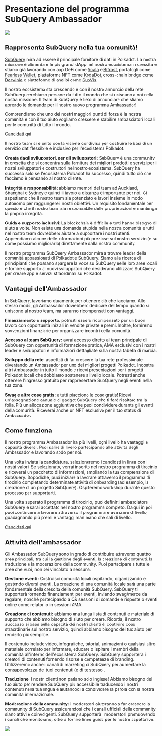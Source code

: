 # Presentazione del programma SubQuery Ambassador

![](https://miro.medium.com/max/1400/1*EC5wwTuoB6UK_EESGd8X8w.png)

## Rappresenta SubQuery nella tua comunità!

[SubQuery](https://subquery.network/) mira ad essere il principale fornitore di dati in Polkadot. La nostra missione è alimentare le più grandi dApp nel nostro ecosistema in crescita e stiamo già lavorando con app DeFi come [Acala](https://acala.network/) e [Bifrost](https://bifrost.finance/), portafogli come [Fearless Wallet](https://fearlesswallet.io/), piattaforme NFT come [KodaDot](https://kodadot.xyz/), cross-chain bridge come [Darwinia](https://explorer.subquery.network/subquery/darwinia-network/darwinia) e piattaforme di analisi come [SubVis](https://subvis.io/).

Il nostro ecosistema sta crescendo e con il nostro annuncio della rete SubQuery cerchiamo persone da tutto il mondo che si uniscano a noi nella nostra missione. Il team di SubQuery è lieto di annunciare che stiamo aprendo le domande per il nostro nuovo programma Ambassador!

Comprendiamo che uno dei nostri maggiori punti di forza è la nostra comunità e con il tuo aiuto vogliamo crescere e stabilire ambasciatori locali per le comunità di tutto il mondo.

[Candidati qui](https://forms.gle/GXBbJ6LDpNfM2v1X6)

Il nostro team si è unito con la visione condivisa per costruire le basi di un servizio dati flessibile e inclusivo per l'ecosistema Polkadot.

**Creata dagli sviluppatori, per gli sviluppatori:** SubQuery è una community in crescita che si concentra sulla fornitura dei migliori prodotti e servizi per i nostri sviluppatori e costruttori nel nostro ecosistema. SubQuery ha successo solo se l'ecosistema Polkadot ha successo, quindi tutto ciò che facciamo è pensando al nostro cliente.

**Integrità e responsabilità:** abbiamo membri del team ad Auckland, Shanghai e Sydney e quindi il lavoro a distanza è importante per noi. Ci aspettiamo che il nostro team sia potenziato e lavori insieme in modo autonomo per raggiungere i nostri obiettivi. Un requisito fondamentale per questo è che il nostro team sia responsabile delle proprie azioni e mantenga la propria integrità.

**Guida e supporto inclusivi:** La blockchain è difficile e tutti hanno bisogno di aiuto a volte. Non esiste una domanda stupida nella nostra comunità e tutti nel nostro team dovrebbero aiutare a supportare i nostri utenti. Apprendiamo alcune delle informazioni più preziose sul nostro servizio (e su come possiamo migliorarlo) direttamente dalla nostra community.

Il nostro programma SubQuery Ambassador mira a trovare leader della comunità appassionati di Polkadot e SubQuery. Siamo alla ricerca di principianti che possano spargere la voce su SubQuery nelle loro aree locali e fornire supporto ai nuovi sviluppatori che desiderano utilizzare SubQuery per creare app e servizi straordinari su Polkadot.

## Vantaggi dell'Ambassador

In SubQuery, lavoriamo duramente per ottenere ciò che facciamo. Allo stesso modo, gli Ambassador dovrebbero dedicare del tempo quando si uniscono al nostro team, ma saranno ricompensati con vantaggi.

**Finanziamento e supporto:** potresti essere ricompensato per un buon lavoro con opportunità iniziali in vendite private e premi. Inoltre, forniremo sovvenzioni finanziarie per organizzare incontri della comunità.

**Accesso al team SubQuery:** avrai accesso diretto al team principale di SubQuery con opportunità di formazione pratica, AMA esclusivi con i nostri leader e sviluppatori e informazioni dettagliate sulla nostra tabella di marcia.

**Sviluppo della rete:** aspettati di far crescere la tua rete professionale diventando un Ambassador per uno dei migliori progetti Polkadot. Incontra altri Ambassador in tutto il mondo e ricevi presentazioni per i progetti Polkadot locali che dobbiamo sostenere a livello locale. Potresti anche ottenere l'ingresso gratuito per rappresentare SubQuery negli eventi nella tua zona.

**Swag e altre cose gratis:** a tutti piacciono le cose gratis! Ricevi un'assegnazione annuale di gadget SubQuery che ti farà risaltare tra la folla. Più un'allocazione aggiuntiva che puoi condividere durante gli eventi della comunità. Riceverai anche un NFT esclusivo per il tuo status di Ambassador.

## Come funziona

Il nostro programma Ambassador ha più livelli, ogni livello ha vantaggi e capacità diversi. Puoi salire di livello partecipando alle attività degli Ambassador e lavorando sodo per noi.

Una volta inviata la candidatura, selezioneremo i candidati in linea con i nostri valori. Se selezionato, verrai inserito nel nostro programma di tirocinio e riceverai un pacchetto di informazioni, ampliando la tua comprensione di SubQuery. Dopodiché, puoi iniziare a lavorare attraverso il programma di tirocinio completando determinate attività di onboarding (ad esempio, la creazione di un progetto SubQuery). Ospiteremo workshop durante questo processo per supportarti.

Una volta superato il programma di tirocinio, puoi definirti ambasciatore SubQuery e sarai accettato nel nostro programma completo. Da qui in poi puoi continuare a lavorare attraverso il programma e avanzare di livello, guadagnando più premi e vantaggi man mano che sali di livello.

[Candidati qui](https://forms.gle/GXBbJ6LDpNfM2v1X6)

## Attività dell'ambassador

Gli Ambassador SubQuery sono in grado di contribuire attraverso quattro aree principali, tra cui la gestione degli eventi, la creazione di contenuti, la traduzione e la moderazione della community. Puoi partecipare a tutte le aree che vuoi, non sei vincolato a nessuna.

**Gestione eventi:** Costruisci comunità locali ospitando, organizzando e gestendo diversi eventi. La creazione di una comunità locale sarà una parte fondamentale della crescita della comunità SubQuery. SubQuery ti supporterà fornendo finanziamenti per eventi, inviando swag/merce da regalare, nonché partecipando a Q& sessioni di domande e risposte o eventi online come relatori o in sessioni AMA.

**Creazione di contenuti:** abbiamo una lunga lista di contenuti e materiale di supporto che abbiamo bisogno di aiuto per creare. Ricorda, il nostro successo si basa sulla capacità dei nostri clienti di costruire cose straordinarie sul nostro servizio, quindi abbiamo bisogno del tuo aiuto per renderlo più semplice.

Il contenuto include video, infografiche, tutorial, animazioni o qualsiasi altro materiale correlato per informare, educare o ispirare i membri della comunità all'interno dell'ecosistema SubQuery. SubQuery supporterà i creatori di contenuti fornendo risorse e competenze di branding. Utilizzeremo anche i canali di marketing di SubQuery per aumentare la consapevolezza dei tuoi contenuti (e di te stesso).

**Traduzione:** I nostri clienti non parlano solo inglese! Abbiamo bisogno del tuo aiuto per rendere SubQuery più accessibile traducendo i nostri contenuti nella tua lingua e aiutandoci a condividere la parola con la nostra comunità internazionale.

**Moderazione della community:** i moderatori aiuteranno a far crescere la community di SubQuery assicurandosi che i canali ufficiali della community siano attivi e coinvolgenti. SubQuery supporterà i moderatori promuovendo i canali che monitorano, oltre a fornire linee guida per le nostre aspettative.

![](https://miro.medium.com/max/1400/1*xj6_UL1ZWYzlLmlVk25JzQ.png)